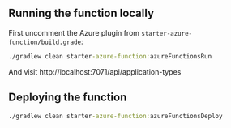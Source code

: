 ## Running the function locally

First uncomment the Azure plugin from `starter-azure-function/build.grade`:

```cmd
./gradlew clean starter-azure-function:azureFunctionsRun
```

And visit http://localhost:7071/api/application-types

## Deploying the function


```cmd
./gradlew clean starter-azure-function:azureFunctionsDeploy
```
